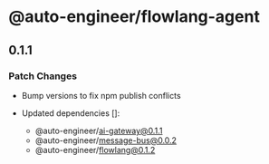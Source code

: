 # @auto-engineer/flowlang-agent

## 0.1.1

### Patch Changes

- Bump versions to fix npm publish conflicts

- Updated dependencies []:
  - @auto-engineer/ai-gateway@0.1.1
  - @auto-engineer/message-bus@0.0.2
  - @auto-engineer/flowlang@0.1.2
